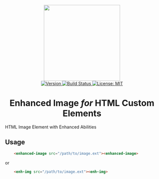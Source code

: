 <p align="center">
    <img src="https://raw.githubusercontent.com/plurid/enhanced-image-html/master/about/docs/identity/enhanced-image-logo.png" height="250px">
    <br />
    <a target="_blank" href="https://www.npmjs.com/package/enhanced-image-html">
        <img src="https://img.shields.io/npm/v/enhanced-image-html.svg?logo=npm&colorB=1380C3&style=for-the-badge" alt="Version">
    </a>
    <a target="_blank" href="https://travis-ci.org/plurid/enhanced-image-html">
        <img src="https://img.shields.io/travis/plurid/enhanced-image-html.svg?logo=travis&colorB=1380C3&style=for-the-badge" alt="Build Status">
    </a>
    <a target="_blank" href="https://github.com/plurid/enhanced-image-html/blob/master/LICENSE">
        <img src="https://img.shields.io/badge/license-MIT-blue.svg?colorB=1380C3&style=for-the-badge" alt="License: MIT">
    </a>
</p>



<h1 align="center">
    Enhanced Image <i>for</i> HTML Custom Elements
</h1>

HTML Image Element with Enhanced Abilities


## Usage

``` html
    <enhanced-image src="/path/to/image.ext"><enhanced-image>
```

or

``` html
    <enh-img src="/path/to/image.ext"><enh-img>
```
